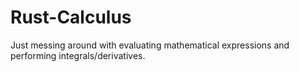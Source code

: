 # Rust-Calculus
Just messing around with evaluating mathematical expressions and performing integrals/derivatives.
